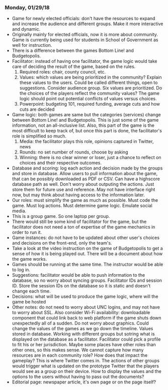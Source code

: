### Monday, 01/29/18

* Game for newly elected officials: don't have the resources to expand and increase
the audience and different groups. Make it more interactive and dynamic. 
* Originally mainly for elected officials, now it is more about community. Game is
currently being used for students in School of Government as well for instruction. 
* There is a difference between the games Bottom Line! and Budgetopolis.
* Facilitator: instead of having one facilitator, the game logic would take care of 
deciding the result of the game, based on the rules. 
    1. Required roles: chair, county council, etc. 
    2. Values: which values are being prioritized in the community? Explain these values
    to the users. Could be called different things, open to suggestions. Consider audience
    group. Six values are prioritized. Do the choices of the players reflect the community values? The game logic should point out potential conflicts of values versus choices.
    3. Powerpoint: budgeting 101, required funding, average cuts and how cuts are decided
* Game logic: both games are same but the categories (services) change between Bottom Line! and Budgetopolis. This is just some of the game information, not an all-inclusive list. Also,
this part of the game is the most difficult to keep track of, but once this part is done, the 
facilitator's role is simplified so much. 
    1. Media: the facilitator plays this role, opinions captured in Twitter, news
    2. Rounds: no set number of rounds, choose by asking 
    3. Winning: there is no clear winner or loser, just a chance to reflect on choices
    and their respective outcomes. 
* Database and scoring: log each action and decision made by the groups and store in database. Allow users to pull information about the game, that can be possibly downloaded as PDF or CSV. Can have a highscore database path as well. Don't worry about outputing the 
actions. Just store them for future use and reference. May not have interface right now, but
may think about having access to the information later.
* Our roles: must simplify the game as much as possible. Must code the game. Must log actions.
Must determine game logic. Emulate social media. 
* This is a group game. So one laptop per group. 
* There would still be some kind of facilitator for the game, but the facilitator does not need a ton of expertise of the game mechanics in order to run it. 
* Game instances: do not have to be updated about other user's choices and decisions on the front-end, only the team's. 
* Take a look at the video instruction on the game of Budgetopolis to get a sense of how it 
is being played out. There will be a document about how the game works. 
* Games should be running at the same time. The instructor would be able to log in. 
* Suggestions: facilitator would be able to push information to the database, so no worry
about syncing groups. Facilitator IDs and session ID. Store the session IDs on the database so
it is static and doesn't change each time. 
* Decisions: what will be used to produce the game logic, where will the game be hosted
* Other notes: do not need to worry about UNC logins, and may not have to worry about SSL. Also consider Wi-Fi availability: downloadable component that could link back to web platform if the game shuts down unexpectedly all of a sudden. Do not worry about graphics. Could change the values of the games as we go down the timeline. Values stored in database. Working with different groups but sotring what is displayed on the database as a facilitator. Facilitator could pick a profile to fit his or her jurisdiction. Maybe some places have other roles than other ones, so this makes sense. We cannot capture how many resources are in each community role? How does that impact the gameplay? This is where Twitter comes in. The actions of other groups would trigger what is updated on the prototype Twitter that the 
players would see as a group on their device. How to display the values and the options to
the users without having to pass out the documents? 
* Editorial page: newspaper article, it's own page or on the page itself?